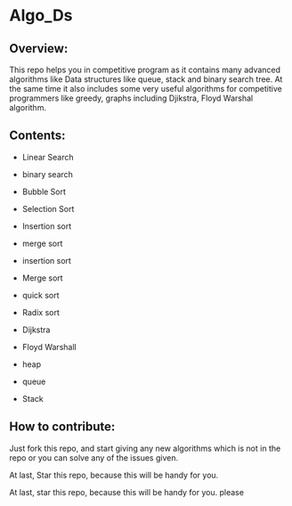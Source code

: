 # Algo_Ds

## Overview:

This repo helps you in competitive program as it contains many advanced algorithms like Data structures like queue, stack and binary search tree. At the same time it also includes some very useful algorithms for competitive programmers like greedy, graphs including Djikstra, Floyd Warshal algorithm.

## Contents:

 - Linear Search
 - binary search
 - Bubble Sort
 - Selection Sort

 - Insertion sort
 - merge sort
 - insertion sort
 - Merge sort

 - quick sort
 - Radix sort
 - Dijkstra
 - Floyd Warshall
 - heap
 - queue
 - Stack

## How to contribute:

Just fork this repo, and start giving any new algorithms which is not in the repo or you can solve any of the issues given.


 At last, Star this repo, because this will be handy for you.

 At last, star this repo, because this will be handy for you.
 please

